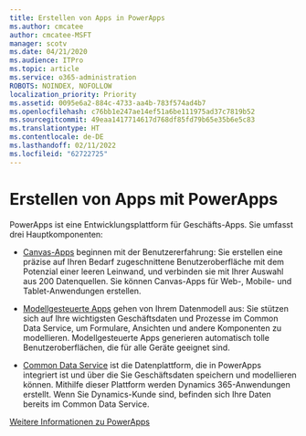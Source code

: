 ```yaml
---
title: Erstellen von Apps in PowerApps
ms.author: cmcatee
author: cmcatee-MSFT
manager: scotv
ms.date: 04/21/2020
ms.audience: ITPro
ms.topic: article
ms.service: o365-administration
ROBOTS: NOINDEX, NOFOLLOW
localization_priority: Priority
ms.assetid: 0095e6a2-884c-4733-aa4b-783f574ad4b7
ms.openlocfilehash: c76bb1e247ae14ef51a6be111975ad37c7819b52
ms.sourcegitcommit: 49eaa1417714617d768df85fd79b65e35b6e5c83
ms.translationtype: HT
ms.contentlocale: de-DE
ms.lasthandoff: 02/11/2022
ms.locfileid: "62722725"
---
```

# <a name="create-apps-with-powerapps"></a>Erstellen von Apps mit PowerApps

PowerApps ist eine Entwicklungsplattform für Geschäfts-Apps. Sie umfasst drei Hauptkomponenten: 
  
- [Canvas-Apps](https://go.microsoft.com/fwlink/?linkid=874495) beginnen mit der Benutzererfahrung: Sie erstellen eine präzise auf Ihren Bedarf zugeschnittene Benutzeroberfläche mit dem Potenzial einer leeren Leinwand, und verbinden sie mit Ihrer Auswahl aus 200 Datenquellen. Sie können Canvas-Apps für Web-, Mobile- und Tablet-Anwendungen erstellen. 
    
- [Modellgesteuerte Apps](https://go.microsoft.com/fwlink/?linkid=874496) gehen von Ihrem Datenmodell aus: Sie stützen sich auf Ihre wichtigsten Geschäftsdaten und Prozesse im Common Data Service, um Formulare, Ansichten und andere Komponenten zu modellieren. Modellgesteuerte Apps generieren automatisch tolle Benutzeroberflächen, die für alle Geräte geeignet sind. 
    
- [Common Data Service](https://go.microsoft.com/fwlink/?linkid=874497) ist die Datenplattform, die in PowerApps integriert ist und über die Sie Geschäftsdaten speichern und modellieren können. Mithilfe dieser Plattform werden Dynamics 365-Anwendungen erstellt. Wenn Sie Dynamics-Kunde sind, befinden sich Ihre Daten bereits im Common Data Service. 
    
[Weitere Informationen zu PowerApps](https://go.microsoft.com/fwlink/?linkid=874498) 
  


